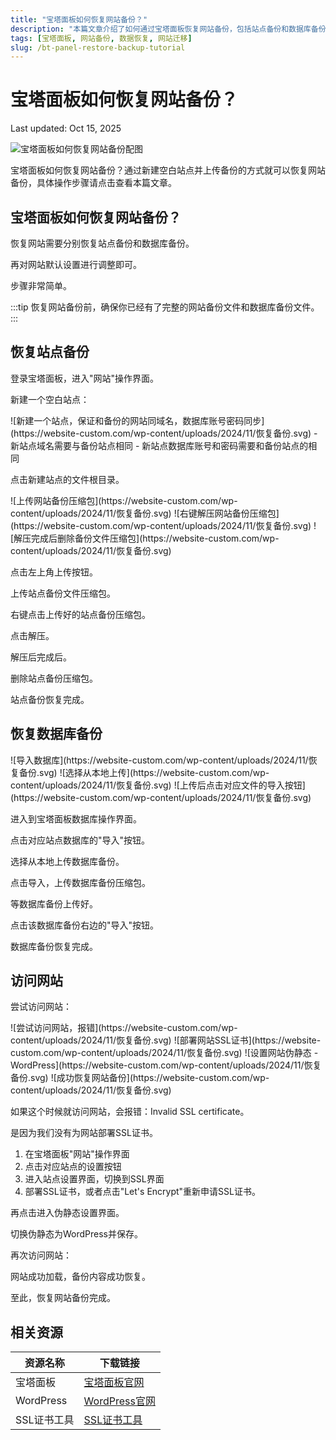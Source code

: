 ```yaml
---
title: "宝塔面板如何恢复网站备份？"
description: "本篇文章介绍了如何通过宝塔面板恢复网站备份，包括站点备份和数据库备份的恢复方法。"
tags: [宝塔面板, 网站备份, 数据恢复, 网站迁移]
slug: /bt-panel-restore-backup-tutorial
---
```


# 宝塔面板如何恢复网站备份？

Last updated: Oct 15, 2025

![宝塔面板如何恢复网站备份配图](https://website-custom.com/wp-content/uploads/2024/11/恢复备份.svg)

宝塔面板如何恢复网站备份？通过新建空白站点并上传备份的方式就可以恢复网站备份，具体操作步骤请点击查看本篇文章。

## 宝塔面板如何恢复网站备份？

恢复网站需要分别恢复站点备份和数据库备份。

再对网站默认设置进行调整即可。

步骤非常简单。

:::tip
恢复网站备份前，确保你已经有了完整的网站备份文件和数据库备份文件。
:::

## 恢复站点备份

登录宝塔面板，进入"网站"操作界面。

新建一个空白站点：

<Tabs>
<TabItem value="create-site" label="新建站点" default>
![新建一个站点，保证和备份的网站同域名，数据库账号密码同步](https://website-custom.com/wp-content/uploads/2024/11/恢复备份.svg)
</TabItem>
<TabItem value="site-settings" label="站点设置">
- 新站点域名需要与备份站点相同
- 新站点数据库账号和密码需要和备份站点的相同
</TabItem>
</Tabs>

点击新建站点的文件根目录。

<Tabs>
<TabItem value="upload-backup" label="上传备份文件" default>
![上传网站备份压缩包](https://website-custom.com/wp-content/uploads/2024/11/恢复备份.svg)
</TabItem>
<TabItem value="extract" label="解压备份文件">
![右键解压网站备份压缩包](https://website-custom.com/wp-content/uploads/2024/11/恢复备份.svg)
</TabItem>
<TabItem value="cleanup" label="清理备份文件">
![解压完成后删除备份文件压缩包](https://website-custom.com/wp-content/uploads/2024/11/恢复备份.svg)
</TabItem>
</Tabs>

点击左上角上传按钮。

上传站点备份文件压缩包。

右键点击上传好的站点备份压缩包。

点击解压。

解压后完成后。

删除站点备份压缩包。

站点备份恢复完成。

## 恢复数据库备份

<Tabs>
<TabItem value="import-db" label="导入数据库" default>
![导入数据库](https://website-custom.com/wp-content/uploads/2024/11/恢复备份.svg)
</TabItem>
<TabItem value="upload-db" label="上传数据库备份">
![选择从本地上传](https://website-custom.com/wp-content/uploads/2024/11/恢复备份.svg)
</TabItem>
<TabItem value="complete-import" label="完成导入">
![上传后点击对应文件的导入按钮](https://website-custom.com/wp-content/uploads/2024/11/恢复备份.svg)
</TabItem>
</Tabs>

进入到宝塔面板数据库操作界面。

点击对应站点数据库的"导入"按钮。

选择从本地上传数据库备份。

点击导入，上传数据库备份压缩包。

等数据库备份上传好。

点击该数据库备份右边的"导入"按钮。

数据库备份恢复完成。

## 访问网站

尝试访问网站：

<Tabs>
<TabItem value="ssl-error" label="SSL证书问题" default>
![尝试访问网站，报错](https://website-custom.com/wp-content/uploads/2024/11/恢复备份.svg)
</TabItem>
<TabItem value="ssl-setup" label="部署SSL证书">
![部署网站SSL证书](https://website-custom.com/wp-content/uploads/2024/11/恢复备份.svg)
</TabItem>
<TabItem value="permalink-setup" label="设置伪静态">
![设置网站伪静态 - WordPress](https://website-custom.com/wp-content/uploads/2024/11/恢复备份.svg)
</TabItem>
<TabItem value="success" label="恢复成功">
![成功恢复网站备份](https://website-custom.com/wp-content/uploads/2024/11/恢复备份.svg)
</TabItem>
</Tabs>

如果这个时候就访问网站，会报错：Invalid SSL certificate。

是因为我们没有为网站部署SSL证书。

1. 在宝塔面板"网站"操作界面
2. 点击对应站点的设置按钮
3. 进入站点设置界面，切换到SSL界面
4. 部署SSL证书，或者点击"Let's Encrypt"重新申请SSL证书。

再点击进入伪静态设置界面。

切换伪静态为WordPress并保存。

再次访问网站：

网站成功加载，备份内容成功恢复。

至此，恢复网站备份完成。

## 相关资源

| 资源名称 | 下载链接 |
|---------|----------|
| 宝塔面板 | [宝塔面板官网](https://www.bt.cn/new/index.html) |
| WordPress | [WordPress官网](https://wordpress.org/) |
| SSL证书工具 | [SSL证书工具](https://website-custom.com/resources/) |
